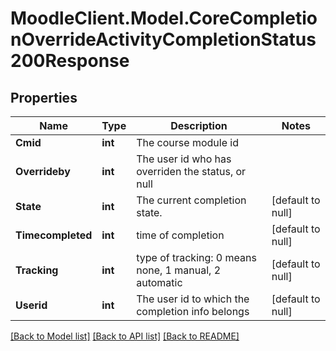 # MoodleClient.Model.CoreCompletionOverrideActivityCompletionStatus200Response

## Properties

Name | Type | Description | Notes
------------ | ------------- | ------------- | -------------
**Cmid** | **int** | The course module id | 
**Overrideby** | **int** | The user id who has overriden the status, or null | 
**State** | **int** | The current completion state. | [default to null]
**Timecompleted** | **int** | time of completion | [default to null]
**Tracking** | **int** | type of tracking:                                                                     0 means none, 1 manual, 2 automatic | [default to null]
**Userid** | **int** | The user id to which the completion info belongs | [default to null]

[[Back to Model list]](../README.md#documentation-for-models) [[Back to API list]](../README.md#documentation-for-api-endpoints) [[Back to README]](../README.md)


